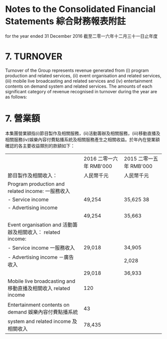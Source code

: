 # Notes to the Consolidated Financial Statements 綜合財務報表附註  

for the year ended 31 December 2016 截至二零一六年十二月三十一日止年度  

# 7. TURNOVER  

Turnover of the Group represents revenue generated from (i) program production and related services, (ii) event organisation and related services, (iii) mobile live broadcasting and related services and (iv) entertainment contents on demand system and related services. The amounts of each significant category of revenue recognised in turnover during the year are as follows:  

# 7. 營業額  

本集團營業額指(i)節目製作及相關服務，(ii)活動籌辦及相關服務，(iii)移動直播及相關服務(iv)娛樂內容付費點播系統及相關服務產生之相關收益。於年內在營業額確認的各主要收益類別的款額如下：  

<html><body><table><tr><td colspan="2"></td><td>2016 二零一六年 RMB'000</td><td>2015 二零一五年 RMB'000</td></tr><tr><td colspan="2">節目製作及相關收入：</td><td>人民幣千元</td><td>人民幣千元</td></tr><tr><td colspan="2">Program production and related income: 一服務收入</td><td></td><td></td></tr><tr><td colspan="2">- Service income</td><td>49,254</td><td>35,625 38</td></tr><tr><td colspan="2">- Advertising income</td><td></td><td></td></tr><tr><td colspan="2"></td><td>49,254</td><td>35,663</td></tr><tr><td colspan="2">Event organisation and 活動籌辦及相關收入： related income:</td><td></td><td></td></tr><tr><td colspan="2">- Service income 一服務收入</td><td>29,018</td><td>34,905</td></tr><tr><td colspan="2">- Advertising income －廣告收入</td><td></td><td>2,028</td></tr><tr><td colspan="2"></td><td>29,018</td><td>36,933</td></tr><tr><td colspan="2">Mobile live broadcasting and 移動直播及相關收入 related income</td><td>120</td><td></td></tr><tr><td colspan="2"></td><td></td><td></td></tr><tr><td colspan="2">Entertainment contents on demand 娛樂內容付費點播系統</td><td>43</td><td></td></tr><tr><td colspan="2">system and related income 及相關收入</td><td>78,435</td><td></td></tr></table></body></html>  